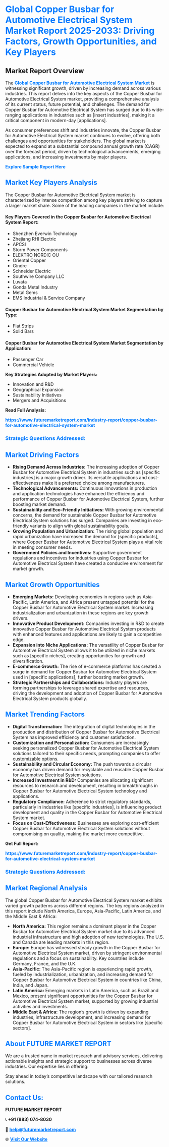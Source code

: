 <h1 style="color: #007BFF;">Global Copper Busbar for Automotive Electrical System Market Report 2025-2033: Driving Factors, Growth Opportunities, and Key Players</h1>

<section id="overview">
<h2>Market Report Overview</h2>
<p>The <a href="https://www.futuremarketreport.com/industry-report/copper-busbar-for-automotive-electrical-system-market" style="color: #007BFF; text-decoration: none;"><strong>Global Copper Busbar for Automotive Electrical System Market</strong></a> is witnessing significant growth, driven by increasing demand across various industries. This report delves into the key aspects of the Copper Busbar for Automotive Electrical System market, providing a comprehensive analysis of its current status, future potential, and challenges. The demand for Copper Busbar for Automotive Electrical System has surged due to its wide-ranging applications in industries such as [insert industries], making it a critical component in modern-day [applications].</p>
<p>As consumer preferences shift and industries innovate, the Copper Busbar for Automotive Electrical System market continues to evolve, offering both challenges and opportunities for stakeholders. The global market is expected to expand at a substantial compound annual growth rate (CAGR) over the forecast period, driven by technological advancements, emerging applications, and increasing investments by major players.</p>
</section>

<section id="overview">
<p><a href="https://www.futuremarketreport.com/request-sample/reportId=28431" style="color: #007BFF; text-decoration: none;"><strong>Explore Sample Report Here</strong></a></p>
</section>

<section id="key-players">
<h2 style="color: #007BFF;">Market Key Players Analysis</h2>
<p>The Copper Busbar for Automotive Electrical System market is characterized by intense competition among key players striving to capture a larger market share. Some of the leading companies in the market include:</p>
<h4>Key Players Covered in the Copper Busbar for Automotive Electrical System Report:</h4>
<ul><li>Shenzhen Everwin Technology</li><li>Zhejiang RHI Electric</li><li>APCSI</li><li>Storm Power Components</li><li>ELEKTRO NORDIC OU</li><li>Oriental Copper</li><li>Gindre</li><li>Schneider Electric</li><li>Southwire Company LLC</li><li>Luvata</li><li>Gonda Metal Industry</li><li>Metal Gems</li><li>EMS Industrial &amp; Service Company</li></ul>
<h4>Copper Busbar for Automotive Electrical System Market Segmentation by Type:</h4>
<ul><li>Flat Strips</li><li>Solid Bars</li></ul>

<h4>Copper Busbar for Automotive Electrical System Market Segmentation by Application:</h4>
<ul><li>Passenger Car</li><li>Commercial Vehicle</li></ul>
<p><strong>Key Strategies Adopted by Market Players:</strong></p>
<ul>
<li>Innovation and R&D</li>
<li>Geographical Expansion</li>
<li>Sustainability Initiatives</li>
<li>Mergers and Acquisitions</li>
</ul>
</section>

<section>
<p><strong>Read Full Analysis: </strong></p><a href="https://www.futuremarketreport.com/industry-report/copper-busbar-for-automotive-electrical-system-market" style="color: #007BFF; text-decoration: none;"><strong>https://www.futuremarketreport.com/industry-report/copper-busbar-for-automotive-electrical-system-market</strong></a>
<h3 style="color: #007BFF;">Strategic Questions Addressed:</h3>
</section>

<section id="driving-factors">
<h2 style="color: #007BFF;">Market Driving Factors</h2>
<ul>
<li><strong>Rising Demand Across Industries:</strong> The increasing adoption of Copper Busbar for Automotive Electrical System in industries such as [specific industries] is a major growth driver. Its versatile applications and cost-effectiveness make it a preferred choice among manufacturers.</li>
<li><strong>Technological Advancements:</strong> Continuous innovations in production and application technologies have enhanced the efficiency and performance of Copper Busbar for Automotive Electrical System, further boosting market demand.</li>
<li><strong>Sustainability and Eco-Friendly Initiatives:</strong> With growing environmental concerns, the demand for sustainable Copper Busbar for Automotive Electrical System solutions has surged. Companies are investing in eco-friendly variants to align with global sustainability goals.</li>
<li><strong>Growing Population and Urbanization:</strong> The rising global population and rapid urbanization have increased the demand for [specific products], where Copper Busbar for Automotive Electrical System plays a vital role in meeting consumer needs.</li>
<li><strong>Government Policies and Incentives:</strong> Supportive government regulations and incentives for industries using Copper Busbar for Automotive Electrical System have created a conducive environment for market growth.</li>
</ul>
</section>

<section id="growth-opportunities">
<h2 style="color: #007BFF;">Market Growth Opportunities</h2>
<ul>
<li><strong>Emerging Markets:</strong> Developing economies in regions such as Asia-Pacific, Latin America, and Africa present untapped potential for the Copper Busbar for Automotive Electrical System market. Increasing industrialization and urbanization in these regions are key growth drivers.</li>
<li><strong>Innovative Product Development:</strong> Companies investing in R&D to create innovative Copper Busbar for Automotive Electrical System products with enhanced features and applications are likely to gain a competitive edge.</li>
<li><strong>Expansion into Niche Applications:</strong> The versatility of Copper Busbar for Automotive Electrical System allows it to be utilized in niche markets such as [specific niches], creating opportunities for growth and diversification.</li>
<li><strong>E-commerce Growth:</strong> The rise of e-commerce platforms has created a surge in demand for Copper Busbar for Automotive Electrical System used in [specific applications], further boosting market growth.</li>
<li><strong>Strategic Partnerships and Collaborations:</strong> Industry players are forming partnerships to leverage shared expertise and resources, driving the development and adoption of Copper Busbar for Automotive Electrical System products globally.</li>
</ul>
</section>

<section id="trending-factors">
<h2 style="color: #007BFF;">Market Trending Factors</h2>
<ul>
<li><strong>Digital Transformation:</strong> The integration of digital technologies in the production and distribution of Copper Busbar for Automotive Electrical System has improved efficiency and customer satisfaction.</li>
<li><strong>Customization and Personalization:</strong> Consumers are increasingly seeking personalized Copper Busbar for Automotive Electrical System solutions tailored to their specific needs, prompting companies to offer customizable options.</li>
<li><strong>Sustainability and Circular Economy:</strong> The push towards a circular economy has driven demand for recyclable and reusable Copper Busbar for Automotive Electrical System solutions.</li>
<li><strong>Increased Investment in R&D:</strong> Companies are allocating significant resources to research and development, resulting in breakthroughs in Copper Busbar for Automotive Electrical System technology and applications.</li>
<li><strong>Regulatory Compliance:</strong> Adherence to strict regulatory standards, particularly in industries like [specific industries], is influencing product development and quality in the Copper Busbar for Automotive Electrical System market.</li>
<li><strong>Focus on Cost-Effectiveness:</strong> Businesses are exploring cost-efficient Copper Busbar for Automotive Electrical System solutions without compromising on quality, making the market more competitive.</li>
</ul>
</section>

<section>
<p><strong>Get Full Report: </strong></p><a href="https://www.futuremarketreport.com/industry-report/copper-busbar-for-automotive-electrical-system-market" style="color: #007BFF; text-decoration: none;"><strong>https://www.futuremarketreport.com/industry-report/copper-busbar-for-automotive-electrical-system-market</strong></a>
<h3 style="color: #007BFF;">Strategic Questions Addressed:</h3>
</section>


<section id="regional-analysis">
<h2 style="color: #007BFF;">Market Regional Analysis</h2>
<p>The global Copper Busbar for Automotive Electrical System market exhibits varied growth patterns across different regions. The key regions analyzed in this report include North America, Europe, Asia-Pacific, Latin America, and the Middle East & Africa:</p>
<ul>
<li><strong>North America:</strong> This region remains a dominant player in the Copper Busbar for Automotive Electrical System market due to its advanced industrial infrastructure and high adoption of new technologies. The U.S. and Canada are leading markets in this region.</li>
<li><strong>Europe:</strong> Europe has witnessed steady growth in the Copper Busbar for Automotive Electrical System market, driven by stringent environmental regulations and a focus on sustainability. Key countries include Germany, France, and the U.K.</li>
<li><strong>Asia-Pacific:</strong> The Asia-Pacific region is experiencing rapid growth, fueled by industrialization, urbanization, and increasing demand for Copper Busbar for Automotive Electrical System in countries like China, India, and Japan.</li>
<li><strong>Latin America:</strong> Emerging markets in Latin America, such as Brazil and Mexico, present significant opportunities for the Copper Busbar for Automotive Electrical System market, supported by growing industrial activities and investments.</li>
<li><strong>Middle East & Africa:</strong> The region’s growth is driven by expanding industries, infrastructure development, and increasing demand for Copper Busbar for Automotive Electrical System in sectors like [specific sectors].</li>
</ul>
</section>

<footer>
<h2 style="color: #007BFF;">About FUTURE MARKET REPORT</h2>
<p>We are a trusted name in market research and advisory services, delivering actionable insights and strategic support to businesses across diverse industries. Our expertise lies in offering:</p>

<p>Stay ahead in today’s competitive landscape with our tailored research solutions.</p>

<h2 style="color: #007BFF;">Contact Us:</h2>
<p><strong>FUTURE MARKET REPORT</strong></p>
<p>📞 <strong>+91 (883) 074-8030</strong></p>
<p>📧 <strong><a href="mailto:help@futuremarketreport.com" style="color: #007BFF;">help@futuremarketreport.com</a></strong></p>
<p>🌐 <strong><a href="https://www.futuremarketreport.com/" style="color: #007BFF;">Visit Our Website</a></strong></p>
</footer>